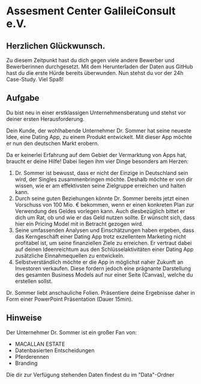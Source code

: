 # Assesment Center GalileiConsult e.V.
## Herzlichen Glückwunsch.
Zu diesem Zeitpunkt hast du dich gegen viele andere Bewerber und Bewerberinnen durchgesetzt. Mit dem Herunterladen der Daten aus GitHub hast du die erste Hürde bereits überwunden. Nun stehst du vor der 24h Case-Study. Viel Spaß!

## Aufgabe
Du bist neu in einer erstklassigen Unternehmensberatung und stehst vor deiner ersten Herausforderung.

Dein Kunde, der wohlhabende Unternehmer Dr. Sommer hat seine neueste Idee, eine Dating App, zu einem Produkt entwickelt. Mit dieser App möchte er nun den deutschen Markt erobern.

Da er keinerlei Erfahrung auf dem Gebiet der Vermarktung von Apps hat, braucht er deine Hilfe! Dabei liegen ihm vier Dinge besonders am Herzen:

1. Dr. Sommer ist bewusst, dass er nicht der Einzige in Deutschland sein wird, der Singles zusammenbringen möchte. Deshalb möchte er von dir wissen, wie er am effektivsten seine Zielgruppe erreichen und halten kann.
2. Durch seine guten Beziehungen könnte Dr. Sommer bereits jetzt einen Vorschuss von 100 Mio. € bekommen, wenn er einen konkreten Plan zur Verwendung des Geldes vorlegen kann. Auch diesbezüglich bittet er dich um Rat, ob und wie er das Geld nutzen sollte. Er wünscht sich, dass hier ein Pricing Model mit in Betracht gezogen wird.
3. Seine umfassenden Analysen und Einschätzungen haben ergeben, dass das Kerngeschäft einer Dating App trotz exzellentem Marketing nicht profitabel ist, um seine finanziellen Ziele zu erreichen. Er vertraut dabei auf deinen Ideenreichtum aus den Schlüsselaktivitäten einer Dating App zusätzliche Einnahmequellen zu entwickeln.
4. Selbstverständlich möchte er die App in möglichst naher Zukunft an Investoren verkaufen. Diese fordern jedoch eine prägnante Darstellung des gesamten Business Models auf nur einer Seite (Canvas), welche du erstellen sollst.

Dr. Sommer liebt anschauliche Folien. Präsentiere deine Ergebnisse daher in Form einer PowerPoint Präsentation (Dauer 15min).

## Hinweise
Der Unternehmer Dr. Sommer ist ein großer Fan von:
- MACALLAN ESTATE
- Datenbasierten Entscheidungen
- Pferderennen
- Branding

Die dir zur Verfügung stehenden Daten findest du im "Data"-Ordner
